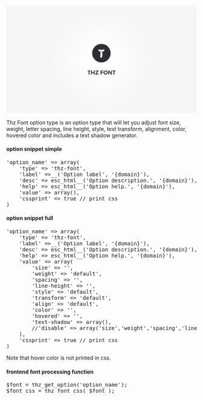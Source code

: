 <div class="thz-doc-image max">
<a class="thz-lightbox mfp-iframe" href="https://www.youtube.com/watch?v=8TOINB4LDNU" data-mfp-title="Creatus WordPress Theme Thz Font Option Type" data-modal-size="large">
	<img src="../../docs-media/splash-thz-font.jpg" alt="Creatus WordPress Theme Thz Font Option Type" />
</a>
</div>

Thz Font option type is an option type that will let you adjust font size, weight, letter spacing, line height, style, text transform, alignment, color, hovered color and includes a text shadow generator.


#### option snippet simple

<pre class="pre-scrollable prettyprint light">
'option_name' => array(
	'type' => 'thz-font',
	'label' =>__('Option label', '{domain}'),
	'desc' => esc_html__('Option description.', '{domain}'),
	'help' => esc_html__('Option help.', '{domain}'),
	'value' => array(),
	'cssprint' => true // print css
)
</pre>


#### option snippet full

<pre class="pre-scrollable prettyprint light">
'option_name' => array(
	'type' => 'thz-font',
	'label' =>__('Option label', '{domain}'),
	'desc' => esc_html__('Option description.', '{domain}'),
	'help' => esc_html__('Option help.', '{domain}'),
	'value' => array(
		'size' => '',
		'weight' => 'default',
		'spacing' => '',
		'line-height' => '',
		'style' => 'default',
		'transform' => 'default',
		'align' => 'default',
		'color' => '',
		'hovered' => '',
		'text-shadow' => array(),
		//'disable' => array('size','weight','spacing','line-height','style','transform','align','color','hovered','text-shadow'),
	),
	'cssprint' => true // print css
)
</pre>


Note that hover color is not printed in css.

#### frontend font processing function 

<pre class="pre-scrollable prettyprint light">
$font = thz_get_option('option_name');
$font_css = thz_font_css( $font );
</pre>